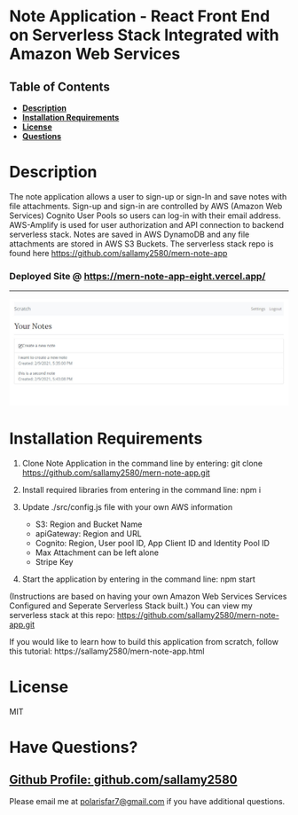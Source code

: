 # Note Application - React Front End on Serverless Stack Integrated with Amazon Web Services

## Table of Contents

- **[Description](#Description)**
- **[Installation Requirements](#Installation-Requirements)**
- **[License](#License)**
- **[Questions](#Questions)**

# Description
The note application allows a user to sign-up or sign-In and save notes with file attachments. Sign-up and sign-in are controlled by AWS (Amazon Web Services) Cognito User Pools so users can log-in with their email address. AWS-Amplify is used for user authorization and API connection to backend serverless stack. Notes are saved in AWS DynamoDB and any file attachments are stored in AWS S3 Buckets. The serverless stack repo is found here https://github.com/sallamy2580/mern-note-app 

 ### Deployed Site @ https://mern-note-app-eight.vercel.app/
---
 ![Scratch Note App](./public/images/notes-screenshot.jpg)

# Installation Requirements

1. Clone Note Application in the command line by entering: git clone https://github.com/sallamy2580/mern-note-app.git 

2. Install required libraries from entering in the command line: npm i

3. Update ./src/config.js file with your own AWS information
    - S3: Region and Bucket Name
    - apiGateway: Region and URL
    - Cognito: Region, User pool ID, App Client ID and Identity Pool ID
    - Max Attachment can be left alone
    - Stripe Key

5. Start the application by entering in the command line: npm start

(Instructions are based on having your own Amazon Web Services Services Configured and Seperate Serverless Stack built.) You can view my serverless stack at this repo: https://github.com/sallamy2580/mern-note-app.git 

If you would like to learn how to build this application from scratch, follow this tutorial: https://sallamy2580/mern-note-app.html 
# License

MIT

# Have Questions?

## [Github Profile: github.com/sallamy2580](https://github.com/sallamy2580 "Title")

Please email me at polarisfar7@gmail.com if you have additional questions.
